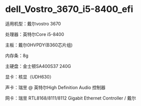 # dell_Vostro_3670_i5-8400_efi
适用机型：戴尔vostro 3670

处理器：英特尔Core i5-8400

主板：戴尔0HVPDY(B360芯片组)

内存条：8g

主硬盘：金士顿SA400S37 240G

显卡：核显（UDH630）

声卡：瑞昱 @ 英特尔High Definition Audio 控制器

网卡：瑞昱 RTL8168/8111/8112 Gigabit Ethernet Controller / 戴尔
